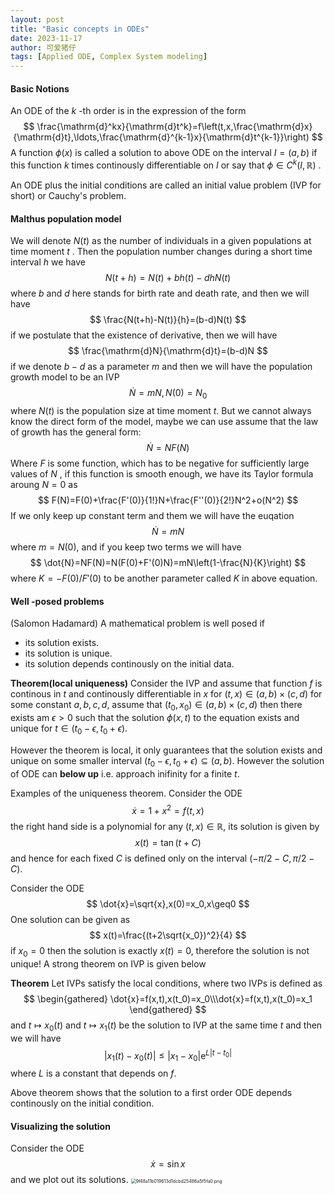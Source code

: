 ```yaml
---
layout: post
title: "Basic concepts in ODEs"
date: 2023-11-17
author: 可爱猪仔
tags: [Applied ODE, Complex System modeling]
---
```


<head>
    <script src="https://cdn.mathjax.org/mathjax/latest/MathJax.js?config=TeX-AMS-MML_HTMLorMML" type="text/javascript"></script>
    <script type="text/x-mathjax-config">
        MathJax.Hub.Config({
            tex2jax: {
            skipTags: ['script', 'noscript', 'style', 'textarea', 'pre'],
            inlineMath: [['$','$']]
            }
        });
    </script>
</head>

#### Basic Notions

An ODE of the $k$ -th order is in the expression of the form
$$
\frac{\mathrm{d}^kx}{\mathrm{d}t^k}=f\left(t,x,\frac{\mathrm{d}x}{\mathrm{d}t},\ldots,\frac{\mathrm{d}^{k-1}x}{\mathrm{d}t^{k-1}}\right)
$$
A function $\phi (x)$ is called a solution to above ODE on the interval $I=(a, b)$ if this function $k$ times continously differentiable on $I$ or say that $\phi\in C^{k}(I,\mathbb{R})$ .

An ODE plus the initial conditions are called an initial value problem (IVP for short) or Cauchy's problem.
#### Malthus population model
We will denote $N (t)$ as the number of individuals in a given populations at time moment $t$ . Then the population number changes during a short time interval $h$ we have
$$
N(t+h)=N(t)+bh(t)-dhN(t)
$$
where $b$ and $d$ here stands for birth rate and death rate, and then we will have 
$$
\frac{N(t+h)-N(t)}{h}=(b-d)N(t)
$$
if we postulate that the existence of derivative, then we will have
$$
\frac{\mathrm{d}N}{\mathrm{d}t}=(b-d)N
$$
if we denote $b-d$ as a parameter $m$ and then we will have the population growth model to be an IVP
$$
\dot{N}=mN,N(0)=N_0
$$
where $N(t)$ is the population size at time moment $t$.
But we cannot always know the direct form of the model, maybe we can use assume that the law of growth has the general form:
$$
\dot{N}=NF(N)
$$
Where $F$ is some function, which has to be negative for sufficiently large values of $N$ , if this function is smooth enough, we have its Taylor formula aroung $N=0$ as
$$
F(N)=F(0)+\frac{F'(0)}{1!}N+\frac{F''(0)}{2!}N^2+o(N^2)
$$
If we only keep up constant term and them we will have the euqation
$$
\dot{N}=mN
$$
where $m=N(0)$, and if you keep two terms we will have
$$
\dot{N}=NF(N)=N(F(0)+F'(0)N)=mN\left(1-\frac{N}{K}\right)
$$
where $K=-F(0)/F'(0)$ to be another parameter called $K$ in above equation.
#### Well -posed problems
(Salomon Hadamard) A mathematical problem is well posed if
* its solution exists.
* its solution is unique.
* its solution depends continously on the initial data.

**Theorem(local uniqueness)**
Consider the IVP and assume that function $f$ is continous in $t$ and continously differentiable in $x$ for $(t,x)\in (a,b)\times(c,d)$ for some constant $a,b,c,d$, assume that $(t_0,x_0)\in(a,b)\times(c,d)$ then there exists am $\epsilon>0$ such that the solution $\phi(x,t)$ to the equation exists and unique for $t\in(t_0-\epsilon,t_0+\epsilon)$.

However the theorem is local, it only guarantees that the solution exists and unique on some smaller interval $(t_0-\epsilon,t_0+\epsilon)\subseteq (a,b)$. However the solution of ODE can **below up** i.e. approach inifinity for a finite $t$.

Examples of the uniqueness theorem.
Consider the ODE
$$
\dot{x}=1+x^2=f(t,x)
$$
the right hand side is a polynomial for any $(t,x)\in\mathbb{R}$, its solution is given by
$$
x(t)=\tan{(t+C)}
$$
and hence for each fixed $C$ is defined only on the interval $(-\pi/2-C,\pi/2-C)$.

Consider the ODE
$$
\dot{x}=\sqrt{x},x(0)=x_0,x\geq0
$$
One solution can be given as
$$
x(t)=\frac{(t+2\sqrt{x_0})^2}{4}
$$
if $x_0=0$ then the solution is exactly $x(t)=0$, therefore the solution is not unique!
A strong theorem on IVP is given below

**Theorem**
Let IVPs satisfy the local conditions, where two IVPs is defined as
$$
\begin{gathered}
\dot{x}=f(x,t),x(t_0)=x_0\\\dot{x}=f(x,t),x(t_0)=x_1
\end{gathered}
$$
and $t\mapsto x_0(t)$ and $t\mapsto x_1(t)$ be the solution to IVP at the same time $t$ and then we will have
$$
|x_1(t)-x_0(t)|\leq |x_1-x_0|\mathrm{e}^{L|t-t_0|}
$$
where $L$ is a constant that depends on $f$.

Above theorem shows that the solution to a first order ODE depends continously on the initial condition.

#### Visualizing the solution
Consider the ODE
$$
\dot{x}=\sin{x}
$$
and we plot out its solutions.
<img src="https://i.mji.rip/2023/11/17/9f48a11b019613d1dcbd25486a5f5fa0.png" alt="9f48a11b019613d1dcbd25486a5f5fa0.png" style="zoom:50%;" />



